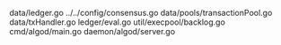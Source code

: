 data/ledger.go
../../config/consensus.go
data/pools/transactionPool.go
data/txHandler.go
ledger/eval.go
util/execpool/backlog.go
cmd/algod/main.go
daemon/algod/server.go
